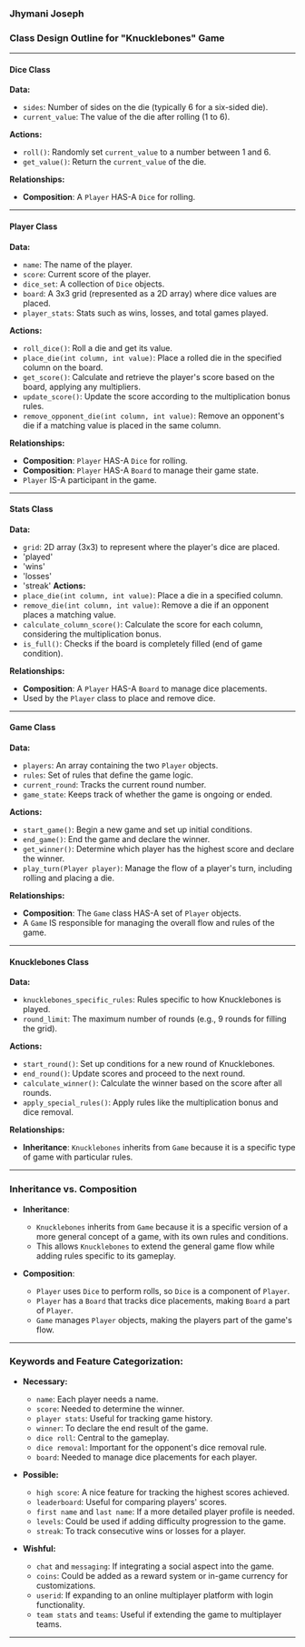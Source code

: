 ### Jhymani Joseph

### Class Design Outline for "Knucklebones" Game

---

#### **Dice Class**

**Data:**
- `sides`: Number of sides on the die (typically 6 for a six-sided die).
- `current_value`: The value of the die after rolling (1 to 6).

**Actions:**
- `roll()`: Randomly set `current_value` to a number between 1 and 6.
- `get_value()`: Return the `current_value` of the die.

**Relationships:**
- **Composition**: A `Player` HAS-A `Dice` for rolling.

---

#### **Player Class**

**Data:**
- `name`: The name of the player.
- `score`: Current score of the player.
- `dice_set`: A collection of `Dice` objects.
- `board`: A 3x3 grid (represented as a 2D array) where dice values are placed.
- `player_stats`: Stats such as wins, losses, and total games played.

**Actions:**
- `roll_dice()`: Roll a die and get its value.
- `place_die(int column, int value)`: Place a rolled die in the specified column on the board.
- `get_score()`: Calculate and retrieve the player's score based on the board, applying any multipliers.
- `update_score()`: Update the score according to the multiplication bonus rules.
- `remove_opponent_die(int column, int value)`: Remove an opponent's die if a matching value is placed in the same column.

**Relationships:**
- **Composition**: `Player` HAS-A `Dice` for rolling.
- **Composition**: `Player` HAS-A `Board` to manage their game state.
- `Player` IS-A participant in the game.

---

#### **Stats Class**

**Data:**
- `grid`: 2D array (3x3) to represent where the player's dice are placed.
- 'played'
- 'wins'
- 'losses'
- 'streak'
**Actions:**
- `place_die(int column, int value)`: Place a die in a specified column.
- `remove_die(int column, int value)`: Remove a die if an opponent places a matching value.
- `calculate_column_score()`: Calculate the score for each column, considering the multiplication bonus.
- `is_full()`: Checks if the board is completely filled (end of game condition).

**Relationships:**
- **Composition**: A `Player` HAS-A `Board` to manage dice placements.
- Used by the `Player` class to place and remove dice.

---

#### **Game Class**

**Data:**
- `players`: An array containing the two `Player` objects.
- `rules`: Set of rules that define the game logic.
- `current_round`: Tracks the current round number.
- `game_state`: Keeps track of whether the game is ongoing or ended.

**Actions:**
- `start_game()`: Begin a new game and set up initial conditions.
- `end_game()`: End the game and declare the winner.
- `get_winner()`: Determine which player has the highest score and declare the winner.
- `play_turn(Player player)`: Manage the flow of a player's turn, including rolling and placing a die.

**Relationships:**
- **Composition**: The `Game` class HAS-A set of `Player` objects.
- A `Game` IS responsible for managing the overall flow and rules of the game.

---

#### **Knucklebones Class**

**Data:**
- `knucklebones_specific_rules`: Rules specific to how Knucklebones is played.
- `round_limit`: The maximum number of rounds (e.g., 9 rounds for filling the grid).

**Actions:**
- `start_round()`: Set up conditions for a new round of Knucklebones.
- `end_round()`: Update scores and proceed to the next round.
- `calculate_winner()`: Calculate the winner based on the score after all rounds.
- `apply_special_rules()`: Apply rules like the multiplication bonus and dice removal.

**Relationships:**
- **Inheritance**: `Knucklebones` inherits from `Game` because it is a specific type of game with particular rules.

---

### Inheritance vs. Composition

- **Inheritance**: 
  - `Knucklebones` inherits from `Game` because it is a specific version of a more general concept of a game, with its own rules and conditions.
  - This allows `Knucklebones` to extend the general game flow while adding rules specific to its gameplay.

- **Composition**:
  - `Player` uses `Dice` to perform rolls, so `Dice` is a component of `Player`.
  - `Player` has a `Board` that tracks dice placements, making `Board` a part of `Player`.
  - `Game` manages `Player` objects, making the players part of the game's flow.

---

### Keywords and Feature Categorization:

- **Necessary:**
  - `name`: Each player needs a name.
  - `score`: Needed to determine the winner.
  - `player stats`: Useful for tracking game history.
  - `winner`: To declare the end result of the game.
  - `dice roll`: Central to the gameplay.
  - `dice removal`: Important for the opponent's dice removal rule.
  - `board`: Needed to manage dice placements for each player.

- **Possible:**
  - `high score`: A nice feature for tracking the highest scores achieved.
  - `leaderboard`: Useful for comparing players' scores.
  - `first name` and `last name`: If a more detailed player profile is needed.
  - `levels`: Could be used if adding difficulty progression to the game.
  - `streak`: To track consecutive wins or losses for a player.

- **Wishful:**
  - `chat` and `messaging`: If integrating a social aspect into the game.
  - `coins`: Could be added as a reward system or in-game currency for customizations.
  - `userid`: If expanding to an online multiplayer platform with login functionality.
  - `team stats` and `teams`: Useful if extending the game to multiplayer teams.

-----
